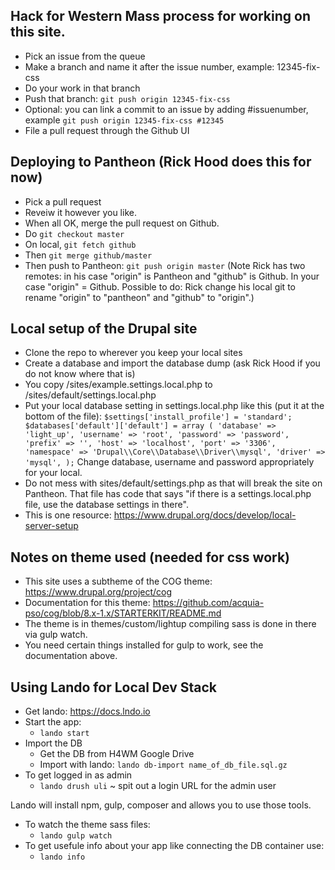 Hack for Western Mass process for working on this site.
----
* Pick an issue from the queue
* Make a branch and name it after the issue number, example: 12345-fix-css
* Do your work in that branch
* Push that branch: `git push origin 12345-fix-css`
* Optional: you can link a commit to an issue by adding #issuenumber, example `git push origin 12345-fix-css #12345`
* File a pull request through the Github UI

Deploying to Pantheon (Rick Hood does this for now)
----
* Pick a pull request
* Reveiw it however you like.
* When all OK, merge the pull request on Github.
* Do `git checkout master`
* On local, `git fetch github`
* Then `git merge github/master`
* Then push to Pantheon: `git push origin master`
(Note Rick has two remotes: in his case "origin" is Pantheon and "github" is Github.  In your case "origin" = Github.  Possible to do: Rick change his local git to rename "origin" to "pantheon" and "github" to "origin".)

Local setup of the Drupal site
----
* Clone the repo to wherever you keep your local sites
* Create a database and import the database dump (ask Rick Hood if you do not know where that is)
* You copy /sites/example.settings.local.php to /sites/default/settings.local.php
* Put your local database setting in settings.local.php like this (put it at the bottom of the file):
`$settings['install_profile'] = 'standard';
 $databases['default']['default'] = array (
   'database' => 'light_up',
   'username' => 'root',
   'password' => 'password',
   'prefix' => '',
   'host' => 'localhost',
   'port' => '3306',
   'namespace' => 'Drupal\\Core\\Database\\Driver\\mysql',
   'driver' => 'mysql',
 );`
 Change database, username and password appropriately for your local.
* Do not mess with sites/default/settings.php as that will break the site on Pantheon.  That file has code that says "if there is a settings.local.php file, use the database settings in there".  
* This is one resource: https://www.drupal.org/docs/develop/local-server-setup

Notes on theme used (needed for css work)
----
* This site uses a subtheme of the COG theme: https://www.drupal.org/project/cog
* Documentation for this theme: https://github.com/acquia-pso/cog/blob/8.x-1.x/STARTERKIT/README.md
* The theme is in themes/custom/lightup  compiling sass is done in there via gulp watch.
* You need certain things installed for gulp to work, see the documentation above.

Using Lando for Local Dev Stack
----

* Get lando: https://docs.lndo.io
* Start the app:
  * `lando start`
* Import the DB
  * Get the DB from H4WM Google Drive
  * Import with lando: `lando db-import name_of_db_file.sql.gz`
* To get logged in as admin
  * `lando drush uli` ~ spit out a login URL for the admin user

Lando will install npm, gulp, composer and allows you to use those tools.
* To watch the theme sass files:
  * `lando gulp watch`
* To get usefule info about your app like connecting the DB container use:
  * `lando info`
